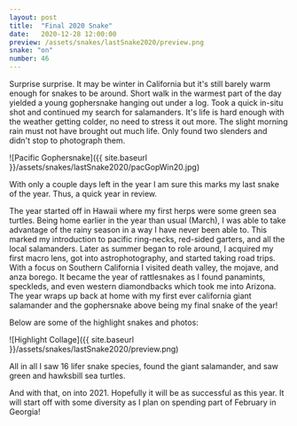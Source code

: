 ```yaml
---
layout: post
title:  "Final 2020 Snake"
date:   2020-12-28 12:00:00
preview: /assets/snakes/lastSnake2020/preview.png
snake: "on"
number: 46
---
```


Surprise surprise. It may be winter in California but it's still barely warm enough for snakes to be around. Short walk in the warmest part of the day yielded a young gophersnake hanging out under a log. Took a quick in-situ shot and continued my search for salamanders. It's life is hard enough with the weather getting colder, no need to stress it out more. The slight morning rain must not have brought out much life. Only found two slenders and didn't stop to photograph them. 

![Pacific Gophersnake]({{ site.baseurl }}/assets/snakes/lastSnake2020/pacGopWin20.jpg)

With only a couple days left in the year I am sure this marks my last snake of the year. Thus, a quick year in review. 

The year started off in Hawaii where my first herps were some green sea turtles. Being home earlier in the year than usual (March), I was able to take advantage of the rainy season in a way I have never been able to. This marked my introduction to pacific ring-necks, red-sided garters, and all the local salamanders. Later as summer began to role around, I acquired my first macro lens, got into astrophotography, and started taking road trips. With a focus on Southern California I visited death valley, the mojave, and anza borego. It became the year of rattlesnakes as I found panamints, speckleds, and even western diamondbacks which took me into Arizona. The year wraps up back at home with my first ever california giant salamander and the gophersnake above being my final snake of the year!

Below are some of the highlight snakes and photos:

![Highlight Collage]({{ site.baseurl }}/assets/snakes/lastSnake2020/preview.png)

All in all I saw 16 lifer snake species, found the giant  salamander, and saw green and hawksbill sea turtles.

And with that, on into 2021. Hopefully it will be as successful as this year. It will start off with some diversity as I plan on spending part of February in Georgia!